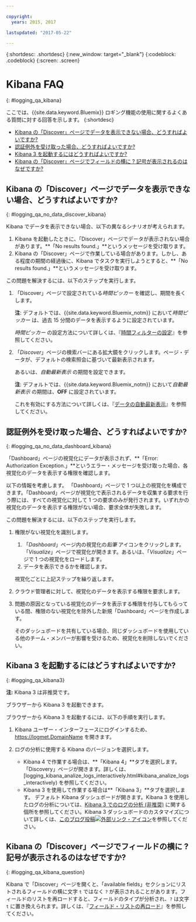 ```yaml
---

copyright:
  years: 2015, 2017

lastupdated: "2017-05-22"

---
```



{:shortdesc: .shortdesc}
{:new_window: target="_blank"}
{:codeblock: .codeblock}
{:screen: .screen}


# Kibana FAQ
{: #logging_qa_kibana}

ここでは、{{site.data.keyword.Bluemix}} ロギング機能の使用に関するよくある質問に対する回答を示します。
{:shortdesc}

* [Kibana の「Discover」ページでデータを表示できない場合、どうすればよいですか?](logging_qa_kibana.html#logging_qa_no_data_discover_kibana)
* [認証例外を受け取った場合、どうすればよいですか?](logging_qa_kibana.html#logging_qa_no_data_dashboard_kibana)
* [Kibana 3 を起動するにはどうすればよいですか?](logging_qa_kibana.html#logging_qa_kibana3)
* [Kibana の「Discover」ページでフィールドの横に ? 記号が表示されるのはなぜですか?](logging_qa_kibana.html#logging_qa_kibana_question)

## Kibana の「Discover」ページでデータを表示できない場合、どうすればよいですか?
{: #logging_qa_no_data_discover_kibana}

Kibana でデータを表示できない場合、以下の異なるシナリオが考えられます。

1. Kibana を起動したときに、「Discover」ページでデータが表示されない場合があります。**「No results found.」**というメッセージを受け取ります。 
2. Kibana の「Discover」ページで作業している場合があります。しかし、ある程度の期間の経過後に、Kibana でタスクを実行しようとすると、**「No results found.」**というメッセージを受け取ります。

この問題を解決するには、以下のステップを実行します。

1. 「Discover」ページで設定されている*時間ピッカー* を確認し、期間を長くします。 

    **注**: デフォルトでは、{{site.data.keyword.Bluemix_notm}} において*時間ピッカー* は、過去 15 分間のデータを表示するように設定されています。

    *時間ピッカー* の設定方法について詳しくは、『[時間フィルターの設定](../kibana4/k4_filter_logs.html#set_time_filter)』を参照してください。
       
2. 「*Discover*」ページの検索バーにある拡大鏡をクリックします。ページ・データが、デフォルトの検索照会に基づいて最新表示されます。

    あるいは、*自動最新表示* の期間を設定できます。

    **注**: デフォルトでは、{{site.data.keyword.Bluemix_notm}} において*自動最新表示* の期間は、**OFF** に設定されています。
    
    これを有効にする方法について詳しくは、『[データの自動最新表示](../kibana4/logging_kibana_analize_logs_interactively.html#kibana_discover_view_refresh_interval)』を参照してください。



## 認証例外を受け取った場合、どうすればよいですか?
{: #logging_qa_no_data_dashboard_kibana}

「Dashboard」ページの視覚化にデータが表示されず、**「Error: Authorization Exception.」**というエラー・メッセージを受け取った場合、各視覚化のデータを表示する権限を確認します。

以下の情報を考慮します。
「Dashboard」ページで 1 つ以上の視覚化を構成できます。「Dashboard」ページが視覚化で表示されるデータを収集する要求を行う際には、すべての視覚化に対して 1 つの要求のみが発行されます。いずれかの視覚化のデータを表示する権限がない場合、要求全体が失敗します。

この問題を解決するには、以下のステップを実行します。

1. 権限がない視覚化を識別します。

    1. 「*Dashboard*」ページ内の視覚化の*鉛筆* アイコンをクリックします。「*Visualize*」ページで視覚化が開きます。あるいは、「*Visualize*」ページで 1 つの視覚化をロードします。 
    2. データを表示できるかを確認します。
    
    視覚化ごとに上記ステップを繰り返します。

2. クラウド管理者に対して、視覚化のデータを表示する権限を要求します。

3. 問題の原因となっている視覚化のデータを表示する権限を付与してもらっている間、権限のない視覚化を除外した新規「Dashboard」ページを作成します。 

    そのダッシュボードを共有している場合、同じダッシュボードを使用している他のチーム・メンバーが影響を受けるため、視覚化を削除しないでください。

## Kibana 3 を起動するにはどうすればよいですか?
{: #logging_qa_kibana3}

**注:** Kibana 3 は非推奨です。

ブラウザーから Kibana 3 を起動できます。

ブラウザーから Kibana 3 を起動するには、以下の手順を実行します。

1. Kibana ユーザー・インターフェースにログインするため、[https://logmet.<span class="keyword" data-hd-keyref="DomainName">DomainName</span>](https://logmet.{DomainName}) を開きます。
    
2. ログの分析に使用する Kibana のバージョンを選択します。
    * Kibana 4 で作業する場合は、**「Kibana 4」**タブを選択します。「Discovery」ページが開きます。詳しくは、[logging_kibana_analize_logs_interactively.html#kibana_analize_logs_interactively) を参照してください。
    * Kibana 3 を使用して作業する場合は**「Kibana 3」**タブを選択します。 デフォルト Kibana ダッシュボードが開きます。Kibana 3 を使用したログの分析については、[Kibana 3 でのログの分析 (非推奨)](../logging_view_kibana3.html#analyzing_logs_Kibana3) に関する個所を参照してください。Kibana 3 ダッシュボードのカスタマイズについて詳しくは、[このブログ投稿![外部リンク・アイコン](../../../icons/launch-glyph.svg "外部リンク・アイコン")](https://www.ibm.com/blogs/bluemix/2015/09/creating-custom-kibana-dashboard-in-bluemix/)を参照してください。
     

## Kibana の「Discover」ページでフィールドの横に ? 記号が表示されるのはなぜですか?
{: #logging_qa_kibana_question}

Kibana で「Discover」ページを開くと、「available fields」セクションにリストされるフィールドの横に文字 `t` ではなく `?` が表示されることがあります。フィールドのリストを再ロードすると、フィールドのタイプが分析され、`?` は文字 `t` に置き換えられます。詳しくは、『[フィールド・リストの再ロード](../kibana4/logging_kibana_analize_logs_interactively.html#kibana_discover_view_reload_fields)』を参照してください。



